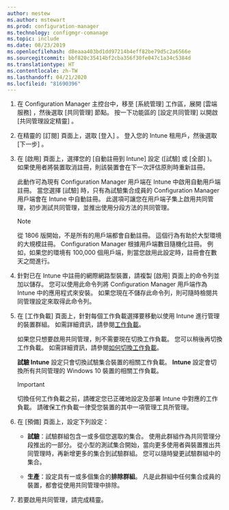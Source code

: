 ```yaml
---
author: mestew
ms.author: mstewart
ms.prod: configuration-manager
ms.technology: configmgr-comanage
ms.topic: include
ms.date: 08/23/2019
ms.openlocfilehash: d8eaaa403bd1dd97214b4eff82be79d5c2a6566e
ms.sourcegitcommit: bbf820c35414bf2cba356f30fe047c1a34c5384d
ms.translationtype: HT
ms.contentlocale: zh-TW
ms.lasthandoff: 04/21/2020
ms.locfileid: "81690396"
---
```

<!--Don't apply H2/H3 in this include file since they are context driven by article-->
1. 在 Configuration Manager 主控台中，移至 [系統管理]  工作區，展開 [雲端服務]  ，然後選取 [共同管理]  節點。 按一下功能區的 [設定共同管理]  以開啟 [共同管理設定精靈]  。

2. 在精靈的 [訂閱]  頁面上，選取 [登入]  。 登入您的 Intune 租用戶，然後選取 [下一步]  。  

3. 在 [啟用]  頁面上，選擇您的 [自動註冊到 Intune]  設定 ([試驗]  或 [全部]  )。 如果使用者將裝置取消註冊，則該裝置會在下一次評估原則時重新註冊。 <!--3330596--> 

    此動作可為現有 Configuration Manager 用戶端在 Intune 中啟用自動用戶端註冊。 當您選擇 [試驗]  時，只有為試驗集合成員的 Configuration Manager 用戶端會在 Intune 中自動註冊。 此選項可讓您在用戶端子集上啟用共同管理，初步測試共同管理，並推出使用分段方法的共同管理。 

    > [!Note]  
    > 從 1806 版開始，不是所有的用戶端都會自動註冊。 這個行為有助於大型環境的大規模註冊。 Configuration Manager 根據用戶端數目隨機化註冊。 例如，如果您的環境有 100,000 個用戶端，則當您啟用此設定時，註冊會在數天之間進行。<!--1358003-->  

4. 針對已在 Intune 中註冊的網際網路型裝置，請複製 [啟用]  頁面上的命令列並加以儲存。 您可以使用此命令列將 Configuration Manager 用戶端作為 Intune 中的應用程式來安裝。 如果您現在不儲存此命令列，則可隨時檢閱共同管理設定來取得此命令列。

5. 在 [工作負載]  頁面上，針對每個工作負載選擇要移動以使用 Intune 進行管理的裝置群組。 如需詳細資訊，請參閱[工作負載](../workloads.md)。  

    如果您只想要啟用共同管理，則不需要現在切換工作負載。 您可以稍後再切換工作負載。 如需詳細資訊，請參閱[如何切換工作負載](../how-to-switch-workloads.md)。  

    **試驗 Intune** 設定只會切換試驗集合裝置的相關工作負載。 **Intune** 設定會切換所有共同管理的 Windows 10 裝置的相關工作負載。  

    > [!Important]
    > 切換任何工作負載之前，請確定您已正確地設定及部署 Intune 中對應的工作負載。 請確保工作負載一律受您裝置的其中一項管理工具所管理。  

6. 在 [預備]  頁面上，設定下列設定：  

    - **試驗**：試驗群組包含一或多個您選取的集合。 使用此群組作為共同管理分段推出的一部分。 從小型的測試集合開始，當向更多使用者與裝置推出共同管理時，再新增更多的集合到試驗群組。 您可以隨時變更試驗群組中的集合。  

    - **生產**：設定具有一或多個集合的**排除群組**。 凡是此群組中任何集合成員的裝置，都會從使用共同管理中排除。  

7. 若要啟用共同管理，請完成精靈。  
